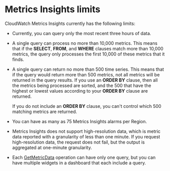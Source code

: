 # Metrics Insights limits<a name="cloudwatch-metrics-insights-limits"></a>

CloudWatch Metrics Insights currently has the following limits:
+ Currently, you can query only the most recent three hours of data\.
+ A single query can process no more than 10,000 metrics\. This means that if the **SELECT**, **FROM**, and **WHERE** clauses match more than 10,000 metrics, the query only processes the first 10,000 of these metrics that it finds\.
+ A single query can return no more than 500 time series\. This means that if the query would return more than 500 metrics, not all metrics will be returned in the query results\. If you use an **ORDER BY** clause, then all the metrics being processed are sorted, and the 500 that have the highest or lowest values according to your **ORDER BY** clause are returned\.

  If you do not include an **ORDER BY** clause, you can't control which 500 matching metrics are returned\.
+ You can have as many as 75 Metrics Insights alarms per Region\. 
+ Metrics Insights does not support high\-resolution data, which is metric data reported with a granularity of less than one minute\. If you request high\-resolution data, the request does not fail, but the output is aggregated at one\-minute granularity\.
+ Each [GetMetricData](https://docs.aws.amazon.com/AmazonCloudWatch/latest/APIReference/API_GetMetricData.html) operation can have only one query, but you can have multiple widgets in a dashboard that each include a query\.